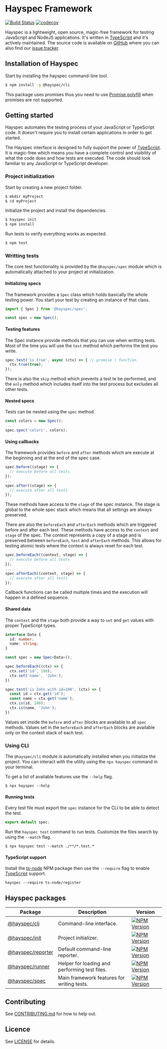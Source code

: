 # Hayspec Framework

[![Build Status](https://travis-ci.org/hayspec/monorepo.svg?branch=master)](https://travis-ci.org/hayspec/monorepo)&nbsp;[![codecov](https://codecov.io/gh/hayspec/monorepo/branch/master/graph/badge.svg)](https://codecov.io/gh/hayspec/monorepo)

Hayspec is a lightweight, open source, magic-free framework for testing JavaScript and NodeJS applications. It's written in [TypeScript](https://www.typescriptlang.org/) and it's actively maintained. The source code is available on [GitHub](https://github.com/hayspec/monorepo) where you can also find our [issue tracker](https://github.com/hayspec/monorepo/issues).

## Installation of Hayspec

Start by installing the hayspec command-line tool.

```bash
$ npm install -g @hayspec/cli
```

This package uses promises thus you need to use [Promise polyfill](https://github.com/taylorhakes/promise-polyfill) when promises are not supported.

## Getting started

Hayspec automates the testing process of your JavaScript or TypeScript code. It doesn't require you to install certain applications in order to get started.

The Hayspec interface is designed to fully support the power of [TypeScript](https://www.typescriptlang.org/). It is magic-free which means you have a complete control and visibility of what the code does and how tests are executed. The code should look familiar to any JavaScript or TypeScript developer.

### Project initialization

Start by creating a new project folder.

```bash
$ mkdir myProject
$ cd myProject
```

Initialize the project and install the dependencies.

```bash
$ hayspec init
$ npm install
```

Run tests to verify everything works as expected.

```bash
$ npm test
```

### Writting tests

The core test functionality is provided by the `@hayspec/spec` module which is automatically attached to your project at initialization.

#### Initializing specs

The framework provides a `Spec` class which holds basically the whole testing power. You start your test by creating an instance of that class.

```ts
import { Spec } from '@hayspec/spec';

const spec = new Spec();
```

#### Testing features

The Spec instance provide methods that you can use when writting tests. Most of the time you will use the `test` method which performs the test you write.

```ts
spec.test('is true', async (ctx) => { // promise | function
  ctx.true(true);
});
```

There is also the `skip` method which prevents a test te be performed, and the `only` method which includes itself into the test process but excludes all other tests.

#### Nested specs

Tests can be nested using the `spec` method.

```ts
const colors = new Spec();
...
spec.spec('colors', colors);
```

#### Using callbacks

The framework provides `before` and `after` methods which are execute at the beginning and at the end of the spec case.

```ts
spec.before((stage) => {
  // execute before all tests
});
...
spec.after((stage) => {
  // execute after all tests
});
```

These methods have access to the `stage` of the spec instance. The stage is global to the whole spec stack which means that all settings are always preserved.

There are also the `beforeEach` and `afterEach` methods which are triggered before and after each test. These methods have access to the `context` and `stage` of the spec. The context represents a copy of a stage and is preserved between `beforeEach`, `test` and `afterEach` methods. This allows for testing atomic tests where the context is always reset for each test.

```ts
spec.beforeEach((context, stage) => {
  // execute before all tests
});
...
spec.afterEach((context, stage) => {
  // execute after all tests
});
```
Callback functions can be called multiple times and the execution will happen in a defined sequence.

#### Shared data

The `context` and the `stage` both provide a way to `set` and `get` values with proper TypeScript types.

```ts
interface Data {
  id: number;
  name: string;
}

const spec = new Spec<Data>();

spec.beforeEach((ctx) => {
  ctx.set('id', 100);
  ctx.set('name', 'John');
})

spec.test('is John with id=100', (ctx) => {
  const id = ctx.get('id');
  const name = ctx.get('name');
  ctx.is(id, 100);
  ctx.is(name, 'John');
})
```

Values set inside the `before` and `after` blocks are available to all `spec` methods. Values set in the `beforeEach` and `afterEach` blocks are available only on the context stack of each test.

### Using CLI

The `@hayspec/cli` module is automatically installed when you initialize the project. You can interact with the utility using the `npx hayspec` command in your terminal. 

To get a list of available features use the `--help` flag.

```
$ npx hayspec --help
```

#### Running tests

Every test file must export the `spec` instance for the CLI to be able to detect the test.

```ts
export default spec;
```

Run the `hayspec test` command to run tests. Customize the files search by using the `--match` flag.

```
$ npx hayspec test --match ./**/*.test.*
```

#### TypeScript support

Install the [ts-node](https://www.npmjs.com/package/ts-node) NPM package then use the `--require` flag to enable [TypeScript](https://www.typescriptlang.org/) support.

```
hayspec --require ts-node/register
```

## Hayspec packages

| Package | Description | Version
|-|-|-
| [@hayspec/cli](https://github.com/hayspec/monorepo/tree/master/packages/hayspec-cli) | Command-line interface. | [![NPM Version](https://badge.fury.io/js/@hayspec%2Fcli.svg)](https://badge.fury.io/js/hayspec%2Fcli)
| [@hayspec/init](https://github.com/hayspec/monorepo/tree/master/packages/hayspec-init) | Project initializer. | [![NPM Version](https://badge.fury.io/js/@hayspec%2Finit.svg)](https://badge.fury.io/js/hayspec%2Finit)
| [@hayspec/reporter](https://github.com/hayspec/monorepo/tree/master/packages/hayspec-reporter) | Default command-line reporter. | [![NPM Version](https://badge.fury.io/js/@hayspec%2Freporter.svg)](https://badge.fury.io/js/hayspec%2Freporter)
| [@hayspec/runner](https://github.com/hayspec/monorepo/tree/master/packages/hayspec-runner) | Helper for loading and performing test files. | [![NPM Version](https://badge.fury.io/js/@hayspec%2Frunner.svg)](https://badge.fury.io/js/hayspec%2Frunner)
| [@hayspec/spec](https://github.com/hayspec/monorepo/tree/master/packages/hayspec-spec) | Main framework features for writing tests. | [![NPM Version](https://badge.fury.io/js/@hayspec%2Fspec.svg)](https://badge.fury.io/js/hayspec%2Fspec)

## Contributing

See [CONTRIBUTING.md](https://github.com/hayspec/monorepo/blob/master/CONTRIBUTING.md) for how to help out.

## Licence

See [LICENSE](https://github.com/hayspec/monorepo/blob/master/LICENCE) for details.
